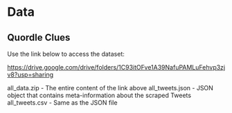 # Data


## Quordle Clues

Use the link below to access the dataset:

https://drive.google.com/drive/folders/1C93itOFve1A39NafuPAMLuFehvp3zjv8?usp=sharing

all_data.zip - The entire content of the link above
all_tweets.json - JSON object that contains meta-information about the scraped Tweets
all_tweets.csv - Same as the JSON file

